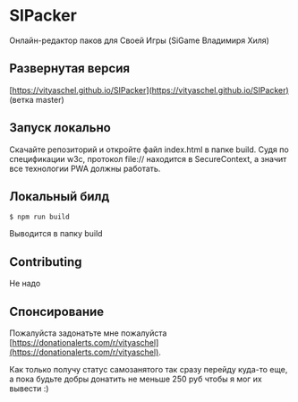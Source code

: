 # SIPacker

Онлайн-редактор паков для Своей Игры (SiGame Владимиря Хиля)

## Развернутая версия

[https://vityaschel.github.io/SIPacker](https://vityaschel.github.io/SIPacker) (ветка master)

## Запуск локально

Скачайте репозиторий и откройте файл index.html в папке build. Судя по спецификации w3c, протокол file:// находится в SecureContext, а значит все технологии PWA должны работать.

## Локальный билд

```
$ npm run build
```

Выводится в папку build

## Contributing

Не надо

## Спонсирование

Пожалуйста задонатьте мне пожалуйста [https://donationalerts.com/r/vityaschel](https://donationalerts.com/r/vityaschel).

Как только получу статус самозанятого так сразу перейду куда-то еще, а пока будьте добры донатить не меньше 250 руб чтобы я мог их вывести :)